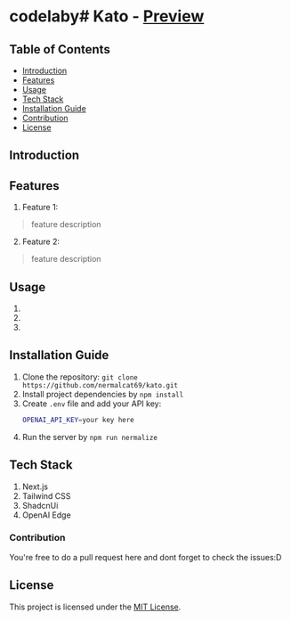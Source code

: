 # codelaby# Kato - [Preview](https://katoai.vercel.app)


## Table of Contents

- [Introduction](#introduction)
- [Features](#features)
- [Usage](#usage)
- [Tech Stack](#tech-stack)
- [Installation Guide](#installation-guide)
- [Contribution](#contribution)
- [License](#license)

## Introduction

## Features
1. Feature 1:
> feature description

2. Feature 2:
> feature description

## Usage
1. 
2.
3.


## Installation Guide
1. Clone the repository: `git clone https://github.com/nermalcat69/kato.git`
2. Install project dependencies by `npm install`
3. Create `.env` file and add your API key:
   ```bash
   OPENAI_API_KEY=your key here
   ```
4. Run the server by `npm run nermalize`

## Tech Stack
1. Next.js
2. Tailwind CSS
3. ShadcnUi
4. OpenAI Edge

### Contribution

You're free to do a pull request here and dont forget to check the issues:D

## License
This project is licensed under the [MIT License](LICENSE).
